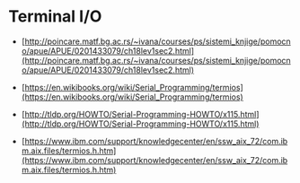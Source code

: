 # Terminal I/O

* [http://poincare.matf.bg.ac.rs/~ivana/courses/ps/sistemi_knjige/pomocno/apue/APUE/0201433079/ch18lev1sec2.html](http://poincare.matf.bg.ac.rs/~ivana/courses/ps/sistemi_knjige/pomocno/apue/APUE/0201433079/ch18lev1sec2.html)

* [https://en.wikibooks.org/wiki/Serial_Programming/termios](https://en.wikibooks.org/wiki/Serial_Programming/termios)

* [http://tldp.org/HOWTO/Serial-Programming-HOWTO/x115.html](http://tldp.org/HOWTO/Serial-Programming-HOWTO/x115.html)

* [https://www.ibm.com/support/knowledgecenter/en/ssw_aix_72/com.ibm.aix.files/termios.h.htm](https://www.ibm.com/support/knowledgecenter/en/ssw_aix_72/com.ibm.aix.files/termios.h.htm)
